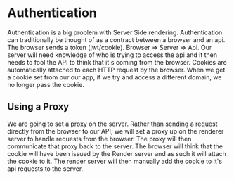 # Authentication

Authentication is a big problem with Server Side rendering. 
Authentication can traditionally be thought of as a contract between a browser and an api. The browser sends a token (jwt/cookie). Browser => Server => Api. Our server will need knowledge of who is trying to access the api and it then needs to fool the API to think that it's coming from the browser. Cookies are automatically attached to each HTTP request by the browser. When we get a cookie set from our our app, if we try and access a different domain, we no longer pass the cookie.

## Using a Proxy

We are going to set a proxy on the server. Rather than sending a request directly from the browser to our API, we will set a proxy up on the renderer server to handle requests from the browser. The proxy will then communicate that proxy back to the server. The browser will think that the cookie will have been issued by the Render server and as such it will attach the cookie to it. The render server will then manually add the cookie to it's api requests to the server. 